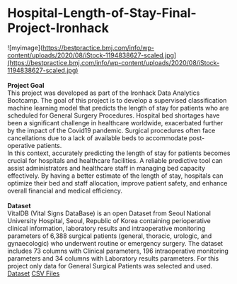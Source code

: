 # Hospital-Length-of-Stay-Final-Project-Ironhack

![myimage](https://bestpractice.bmj.com/info/wp-content/uploads/2020/08/iStock-1194838627-scaled.jpg](https://bestpractice.bmj.com/info/wp-content/uploads/2020/08/iStock-1194838627-scaled.jpg)
<br>
<br>
**Project Goal**
<br>
This project was developed as part of the Ironhack Data Analytics Bootcamp.
The goal of this project is to develop a supervised classification machine learning model that predicts the length of stay for patients who are scheduled for General Surgery Procedures. Hospital bed shortages have been a significant challenge in healthcare worldwide, exacerbated further by the impact of the Covid19 pandemic. Surgical procedures often face cancellations due to a lack of available beds to accommodate post-operative patients.
<br>
In this context, accurately predicting the length of stay for patients becomes crucial for hospitals and healthcare facilities. A reliable predictive tool can assist administrators and healthcare staff in managing bed capacity effectively. By having a better estimate of the length of stay, hospitals can optimize their bed and staff allocation, improve patient safety, and enhance overall financial and medical efficiency.
<br>
<br>
**Dataset**
<br>
VitalDB (Vital Signs DataBase) is an open Dataset from Seoul National University Hospital, Seoul, Republic of Korea containing perioperative clinical information, laboratory results and intraoperative monitoring parameters of 6,388 surgical patients (general, thoracic, urologic, and gynaecologic) who underwent routine or emergency surgery. 
The dataset includes 73 columns with Clinical parameters, 196 intraoperative monitoring parameters and 34 columns with Laboratory results parameters. 
For this project only data for General Surgical Patients was selected and used.
[Dataset](https://www.kaggle.com/datasets/kamyababedi/vitaldb?select=clinical_parameters.csv](https://vitaldb.net/dataset/?query=overview)https://vitaldb.net/dataset/?query=overview)
[CSV Files](ttps://www.kaggle.com/datasets/kamyababedi/vitaldb?select=clinical_parameters.csv)
